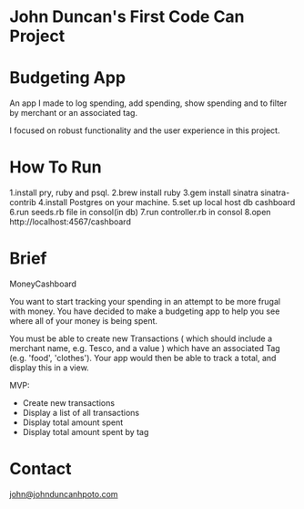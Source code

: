 John Duncan's First Code Can Project
====================================


Budgeting App
=============

An app I made to log spending, add spending, show spending and to filter by merchant or an associated tag.

I focused on robust functionality and the user experience in this project.


How To Run
==========

1.install pry, ruby and psql.
2.brew install ruby
3.gem install sinatra sinatra-contrib
4.install Postgres on your machine.
5.set up local host db cashboard
6.run seeds.rb file in consol(in db)
7.run controller.rb in consol
8.open http://localhost:4567/cashboard


Brief
=====

MoneyCashboard

You want to start tracking your spending in an attempt to be more frugal with money. You have decided to make a budgeting app to help you see where all of your money is being spent.

You must be able to create new Transactions ( which should include a merchant name, e.g. Tesco, and a value ) which have an associated Tag (e.g. 'food', 'clothes'). Your app would then be able to track a total, and display this in a view.

MVP:

- Create new transactions
- Display a list of all transactions
- Display total amount spent
- Display total amount spent by tag

Contact
=======

john@johnduncanhpoto.com
